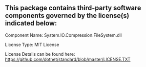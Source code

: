 This package contains third-party software components governed by the license(s) indicated below:
---------

Component Name: System.IO.Compression.FileSystem.dll

License Type: MIT License

License Details can be found here: https://github.com/dotnet/standard/blob/master/LICENSE.TXT